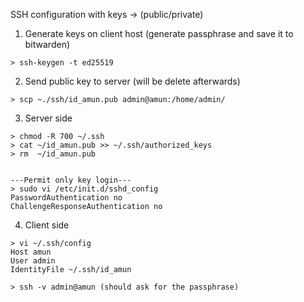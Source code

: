 SSH configuration with keys -> (public/private)

1. Generate keys on client host (generate passphrase and save it to bitwarden)
```
> ssh-keygen -t ed25519
```

2. Send public key to server (will be delete afterwards)
```
> scp ~./ssh/id_amun.pub admin@amun:/home/admin/
```

3. Server side
```
> chmod -R 700 ~/.ssh
> cat ~/id_amun.pub >> ~/.ssh/authorized_keys
> rm  ~/id_amun.pub


---Permit only key login---
> sudo vi /etc/init.d/sshd_config
PasswordAuthentication no
ChallengeResponseAuthentication no
```

4. Client side
```
> vi ~/.ssh/config
Host amun
User admin
IdentityFile ~/.ssh/id_amun

> ssh -v admin@amun (should ask for the passphrase)

```
